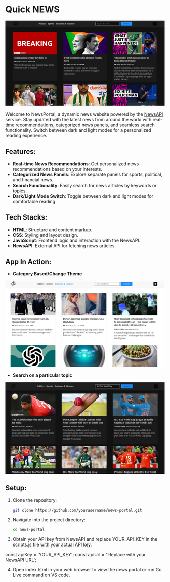 # Quick NEWS

![Platform Screenshot](images/main.png)

Welcome to NewsPortal, a dynamic news website powered by the [NewsAPI](https://newsapi.org/) service. Stay updated with the latest news from around the world with real-time recommendations, categorized news panels, and seamless search functionality. Switch between dark and light modes for a personalized reading experience.


## Features:

- **Real-time News Recommendations**: Get personalized news recommendations based on your interests.
- **Categorized News Panels**: Explore separate panels for sports, political, and financial news.
- **Search Functionality**: Easily search for news articles by keywords or topics.
- **Dark/Light Mode Switch**: Toggle between dark and light modes for comfortable reading.


## Tech Stacks:

- **HTML**: Structure and content markup.
- **CSS**: Styling and layout design.
- **JavaScript**: Frontend logic and interaction with the NewsAPI.
- **NewsAPI**: External API for fetching news articles.


## App In Action:


- **Category Based/Change Theme**

![Platform Screenshot](images/category.png)

- **Search on a particular topic**

![Platform Screenshot](images/topic.png)


## Setup: 

1. Clone the repository:

   ```bash
   git clone https://github.com/yourusername/news-portal.git

2. Navigate into the project directory:

   ```bash
   cd news-portal

3. Obtain your API key from NewsAPI and replace YOUR_API_KEY in the scripts.js file with your actual API key.

const apiKey = 'YOUR_API_KEY';
const apiUrl = ' Replace with your NewsAPI URL'; 

4. Open index.html in your web browser to view the news portal or run Go Live command on VS code.